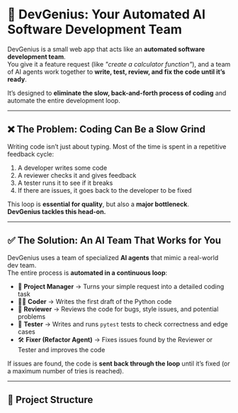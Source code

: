 <!-- @format -->

# 🚀 DevGenius: Your Automated AI Software Development Team

DevGenius is a small web app that acts like an **automated software development
team**.  
You give it a feature request (like _"create a calculator function"_), and a
team of AI agents work together to **write, test, review, and fix the code until
it’s ready**.

It’s designed to **eliminate the slow, back-and-forth process of coding** and
automate the entire development loop.

---

## ❌ The Problem: Coding Can Be a Slow Grind

Writing code isn’t just about typing. Most of the time is spent in a repetitive
feedback cycle:

1. A developer writes some code
2. A reviewer checks it and gives feedback
3. A tester runs it to see if it breaks
4. If there are issues, it goes back to the developer to be fixed

This loop is **essential for quality**, but also a **major bottleneck**.  
**DevGenius tackles this head-on.**

---

## ✅ The Solution: An AI Team That Works for You

DevGenius uses a team of specialized **AI agents** that mimic a real-world dev
team.  
The entire process is **automated in a continuous loop**:

- 🤵 **Project Manager** → Turns your simple request into a detailed coding task
- 👨‍💻 **Coder** → Writes the first draft of the Python code
- 🧐 **Reviewer** → Reviews the code for bugs, style issues, and potential
  problems
- 🧪 **Tester** → Writes and runs `pytest` tests to check correctness and edge
  cases
- 🛠️ **Fixer (Refactor Agent)** → Fixes issues found by the Reviewer or Tester
  and improves the code

If issues are found, the code is **sent back through the loop** until it’s fixed
(or a maximum number of tries is reached).

---

## 📂 Project Structure
